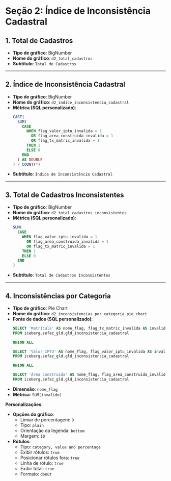 # Seção 2: Índice de Inconsistência Cadastral

## 1. Total de Cadastros  
- **Tipo de gráfico**: BigNumber  
- **Nome do gráfico**: `d2_total_cadastros`  
- **Subtítulo**: `Total de Cadastros`

---

## 2. Índice de Inconsistência Cadastral  
- **Tipo de gráfico**: BigNumber  
- **Nome do gráfico**: `d2_indice_inconsistencia_cadastral`  
- **Métrica (SQL personalizado)**:
  ```sql
  CAST(
    SUM(
      CASE
        WHEN flag_valor_iptu_invalida = 1
          OR flag_area_construida_invalida = 1
          OR flag_tx_matric_invalida = 1
        THEN 1
        ELSE 0
      END
    ) AS DOUBLE
  ) / COUNT(*)
  ```
- **Subtítulo**: `Índice de Inconsistência Cadastral`

---

## 3. Total de Cadastros Inconsistentes  
- **Tipo de gráfico**: BigNumber  
- **Nome do gráfico**: `d2_total_cadastros_inconsistentes`  
- **Métrica (SQL personalizado)**:
  ```sql
  SUM(
    CASE
      WHEN flag_valor_iptu_invalida = 1
        OR flag_area_construida_invalida = 1
        OR flag_tx_matric_invalida = 1
      THEN 1
      ELSE 0
    END
  )
  ```
- **Subtítulo**: `Total de Cadastros Inconsistentes`

---

## 4. Inconsistências por Categoria  
- **Tipo de gráfico**: Pie Chart  
- **Nome do gráfico**: `d2_inconsistencias_por_categoria_pie_chart`  
- **Fonte de dados (SQL personalizado)**:
  ```sql
  SELECT 'Matrícula' AS nome_flag, flag_tx_matric_invalida AS invalido
  FROM iceberg.sefaz_gld.gld_inconsistencia_cadastral

  UNION ALL

  SELECT 'Valor IPTU' AS nome_flag, flag_valor_iptu_invalida AS invalido
  FROM iceberg.sefaz_gld.gld_inconsistencia_cadastral

  UNION ALL

  SELECT 'Área Construída' AS nome_flag, flag_area_construida_invalida AS invalido
  FROM iceberg.sefaz_gld.gld_inconsistencia_cadastral
  ```
- **Dimensão**: `nome_flag`  
- **Métrica**: `SUM(invalido)`

**Personalizações**:
- **Opções do gráfico**:
  - Limiar de porcentagem: `0`
  - Tipo: `plain`
  - Orientação da legenda: `bottom`
  - Margem: `10`
- **Rótulos**:
  - Tipo: `category, value and percentage`
  - Exibir rótulos: `true`
  - Posicionar rótulos fora: `true`
  - Linha de rótulo: `true`
  - Exibir total: `true`
  - Formato: `donut`